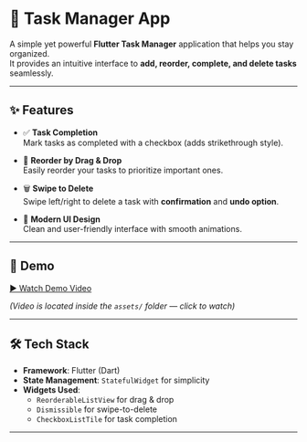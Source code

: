# 📝 Task Manager App

A simple yet powerful **Flutter Task Manager** application that helps you stay organized.  
It provides an intuitive interface to **add, reorder, complete, and delete tasks** seamlessly.  

---

## ✨ Features

- ✅ **Task Completion**  
  Mark tasks as completed with a checkbox (adds strikethrough style).  

- 🔄 **Reorder by Drag & Drop**  
  Easily reorder your tasks to prioritize important ones.  

- 🗑️ **Swipe to Delete**  
  Swipe left/right to delete a task with **confirmation** and **undo option**.  

- 🎨 **Modern UI Design**  
  Clean and user-friendly interface with smooth animations.  

---

## 🎥 Demo

[▶️ Watch Demo Video](https://drive.google.com/file/d/144F4ZQiYvqXaK50Ql-NlpZa-Lm1zjTEn/view?usp=drive_link)



*(Video is located inside the `assets/` folder — click to watch)*

---

## 🛠️ Tech Stack

- **Framework**: Flutter (Dart)  
- **State Management**: `StatefulWidget` for simplicity  
- **Widgets Used**:  
  - `ReorderableListView` for drag & drop  
  - `Dismissible` for swipe-to-delete  
  - `CheckboxListTile` for task completion  


---


